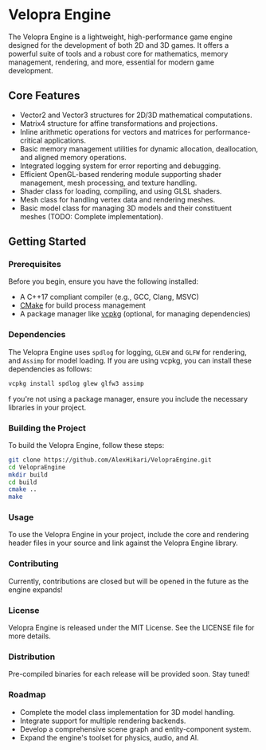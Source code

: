 # Velopra Engine

The Velopra Engine is a lightweight, high-performance game engine designed for the development of both 2D and 3D games. It offers a powerful suite of tools and a robust core for mathematics, memory management, rendering, and more, essential for modern game development.

## Core Features

- Vector2 and Vector3 structures for 2D/3D mathematical computations.
- Matrix4 structure for affine transformations and projections.
- Inline arithmetic operations for vectors and matrices for performance-critical applications.
- Basic memory management utilities for dynamic allocation, deallocation, and aligned memory operations.
- Integrated logging system for error reporting and debugging.
- Efficient OpenGL-based rendering module supporting shader management, mesh processing, and texture handling.
- Shader class for loading, compiling, and using GLSL shaders.
- Mesh class for handling vertex data and rendering meshes.
- Basic model class for managing 3D models and their constituent meshes (TODO: Complete implementation).

## Getting Started

### Prerequisites

Before you begin, ensure you have the following installed:
- A C++17 compliant compiler (e.g., GCC, Clang, MSVC)
- [CMake](https://cmake.org/download/) for build process management
- A package manager like [vcpkg](https://github.com/microsoft/vcpkg) (optional, for managing dependencies)

### Dependencies

The Velopra Engine uses `spdlog` for logging, `GLEW` and `GLFW` for rendering, and `Assimp` for model loading. If you are using vcpkg, you can install these dependencies as follows:

```bash
vcpkg install spdlog glew glfw3 assimp
```

f you're not using a package manager, ensure you include the necessary libraries in your project.

### Building the Project

To build the Velopra Engine, follow these steps:

```bash
git clone https://github.com/AlexHikari/VelopraEngine.git
cd VelopraEngine
mkdir build
cd build
cmake ..
make
```

### Usage
To use the Velopra Engine in your project, include the core and rendering header files in your source and link against the Velopra Engine library.

### Contributing

Currently, contributions are closed but will be opened in the future as the engine expands!

### License

Velopra Engine is released under the MIT License. See the LICENSE file for more details.

### Distribution

Pre-compiled binaries for each release will be provided soon. Stay tuned!

### Roadmap

- Complete the model class implementation for 3D model handling.
- Integrate support for multiple rendering backends.
- Develop a comprehensive scene graph and entity-component system.
- Expand the engine's toolset for physics, audio, and AI.
